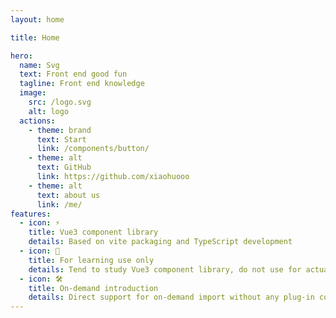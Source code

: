 ```yaml
---
layout: home

title: Home

hero:
  name: Svg
  text: Front end good fun
  tagline: Front end knowledge
  image:
    src: /logo.svg
    alt: logo
  actions:
    - theme: brand
      text: Start
      link: /components/button/
    - theme: alt
      text: GitHub
      link: https://github.com/xiaohuooo
    - theme: alt
      text: about us
      link: /me/
features:
  - icon: ⚡️
    title: Vue3 component library
    details: Based on vite packaging and TypeScript development
  - icon: 🖖
    title: For learning use only
    details: Tend to study Vue3 component library, do not use for actual production projects
  - icon: 🛠️
    title: On-demand introduction
    details: Direct support for on-demand import without any plug-in configuration.
---
```

